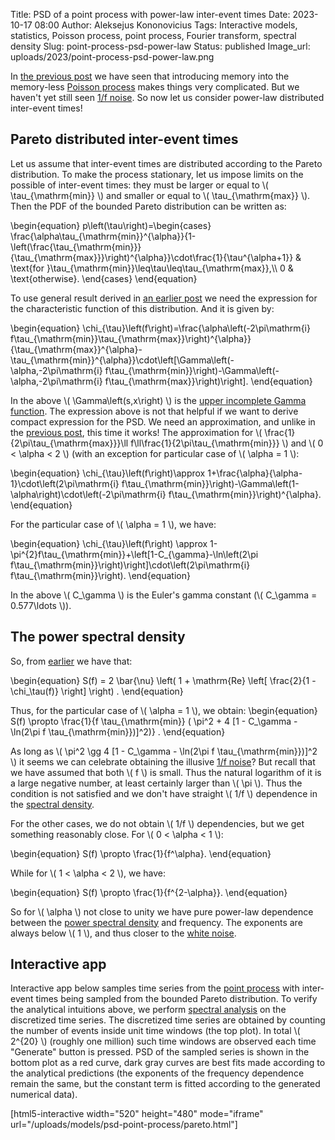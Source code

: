 Title: PSD of a point process with power-law inter-event times
Date: 2023-10-17 08:00
Author: Aleksejus Kononovicius
Tags: Interactive models, statistics, Poisson process, point process, Fourier transform, spectral density
Slug: point-process-psd-power-law
Status: published
Image_url: uploads/2023/point-process-psd-power-law.png

In [the previous
post]({filename}/articles/2023/point-process-psd-weibull.md) we have seen
that introducing memory into the memory-less [Poisson
process](/tag/poisson-process/) makes things very complicated. But we
haven't yet still seen [1/f noise](/tag/1f-noise/). So now let us consider
power-law distributed inter-event times!<!--more-->

## Pareto distributed inter-event times

Let us assume that inter-event times are distributed according to the Pareto
distribution. To make the process stationary, let us impose limits on the
possible of inter-event times: they must be larger or equal to \\\(
\tau\_{\mathrm{min}} \\\) and smaller or equal to \\\( \tau\_{\mathrm{max}}
\\\). Then the PDF of the bounded Pareto distribution can be written as:

\begin{equation}
p\left(\tau\right)=\begin{cases}
\frac{\alpha\tau\_{\mathrm{min}}^{\alpha}}{1-\left(\frac{\tau\_{\mathrm{min}}}{\tau\_{\mathrm{max}}}\right)^{\alpha}}\cdot\frac{1}{\tau^{\alpha+1}} & \text{for }\tau\_{\mathrm{min}}\leq\tau\leq\tau\_{\mathrm{max}},\\\\
0 & \text{otherwise}.
\end{cases}
\end{equation}

To use general result derived in [an earlier
post]({filename}/articles/2023/poisson-process-psd.md) we need the
expression for the characteristic function of this distribution. And it is
given by:

\begin{equation}
\chi\_{\tau}\left(f\right)=\frac{\alpha\left(-2\pi\mathrm{i} f\tau\_{\mathrm{min}}\tau\_{\mathrm{max}}\right)^{\alpha}}{\tau\_{\mathrm{max}}^{\alpha}-\tau\_{\mathrm{min}}^{\alpha}}\cdot\left[\Gamma\left(-\alpha,-2\pi\mathrm{i} f\tau\_{\mathrm{min}}\right)-\Gamma\left(-\alpha,-2\pi\mathrm{i} f\tau\_{\mathrm{max}}\right)\right].
\end{equation}

In the above \\\( \Gamma\left(s,x\right) \\\) is the [upper incomplete Gamma
function](https://en.wikipedia.org/wiki/Incomplete_gamma_function). The
expression above is not that helpful if we want to derive compact expression
for the PSD. We need an approximation, and unlike in the [previous
post]({filename}/articles/2023/point-process-psd-weibull.md), this time
it works! The approximation for \\\( \frac{1}{2\pi\tau\_{\mathrm{max}}}\ll
f\ll\frac{1}{2\pi\tau\_{\mathrm{min}}} \\\) and \\\( 0 < \alpha < 2 \\\)
(with an exception for particular case of \\\( \alpha = 1 \\\):

\begin{equation}
\chi\_{\tau}\left(f\right)\approx 1+\frac{\alpha}{\alpha-1}\cdot\left(2\pi\mathrm{i} f\tau\_{\mathrm{min}}\right)-\Gamma\left(1-\alpha\right)\cdot\left(-2\pi\mathrm{i} f\tau\_{\mathrm{min}}\right)^{\alpha}.
\end{equation}

For the particular case of \\\( \alpha = 1 \\\), we have:

\begin{equation}
\chi\_{\tau}\left(f\right) \approx 1-\pi^{2}f\tau\_{\mathrm{min}}+\left[1-C\_{\gamma}-\ln\left(2\pi f\tau\_{\mathrm{min}}\right)\right]\cdot\left(2\pi\mathrm{i} f\tau\_{\mathrm{min}}\right).
\end{equation}

In the above \\\( C\_\gamma \\\) is the Euler's gamma constant (\\\(
C\_\gamma = 0.577\ldots \\\)).

## The power spectral density

So, from [earlier]({filename}/articles/2023/poisson-process-psd.md) we have
that:

\begin{equation}
    S(f) = 2 \bar{\nu} \left( 1 + \mathrm{Re} \left[ \frac{2}{1 - \chi\_\tau(f)} \right] \right\) .
\end{equation}

Thus, for the particular case of \\\( \alpha = 1 \\\), we obtain:
\begin{equation}
    S(f) \propto \frac{1}{f \tau\_{\mathrm{min}} ( \pi^2 + 4 [1 - C\_\gamma - \ln(2\pi f \tau\_{\mathrm{min}})]^2)} .
\end{equation}

As long as \\\( \pi^2 \gg 4 [1 - C\_\gamma - \ln(2\pi f
\tau\_{\mathrm{min}})]^2 \\\) it seems we can celebrate obtaining the illusive
[1/f noise](/tag/1f-noise/)? But recall that we have assumed that both \\\(
f \\\) is small. Thus the natural logarithm of it is a large negative
number, at least certainly larger than \\\( \pi \\\). Thus the condition is
not satisfied and we don't have straight \\\( 1/f \\\) dependence in the
[spectral density](/tag/spectral-density/).

For the other cases, we do not obtain \\\( 1/f \\\) dependencies, but we get
something reasonably close. For \\\( 0 < \alpha < 1 \\\):

\begin{equation}
    S(f) \propto \frac{1}{f^\alpha}.
\end{equation}

While for \\\( 1 < \alpha < 2 \\\), we have:

\begin{equation}
    S(f) \propto \frac{1}{f^{2-\alpha}}.
\end{equation}

So for \\\( \alpha \\\) not close to unity we have pure power-law dependence
between the [power spectral density](/tag/spectral-density/) and frequency.
The exponents are always below \\\( 1 \\\), and thus closer to the [white
noise](/tag/white-noise/).

## Interactive app

Interactive app below samples time series from the [point
process](/tag/point-process/) with inter-event times being sampled from the
bounded Pareto distribution. To verify the analytical intuitions above, we
perform [spectral analysis](/tag/spectral-density/) on the discretized time
series. The discretized time series are obtained by counting the number of
events inside unit time windows (the top plot). In total \\\( 2^{20} \\\)
(roughly one million) such time windows are observed each time "Generate"
button is pressed. PSD of the sampled series is shown in the bottom plot as
a red curve, dark gray curves are best fits made according to the analytical
predictions (the exponents of the frequency dependence remain the same, but
the constant term is fitted according to the generated numerical data).

[html5-interactive width="520" height="480" mode="iframe"
url="/uploads/models/psd-point-process/pareto.html"]

